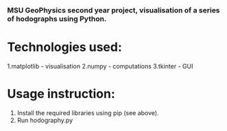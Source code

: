 ### MSU GeoPhysics second year project, visualisation of a series of hodographs using Python.

# Technologies used: 
  1.matplotlib - visualisation
  2.numpy - computations
  3.tkinter - GUI

# Usage instruction: 
  1. Install the required libraries using pip (see above).
  2. Run hodography.py
